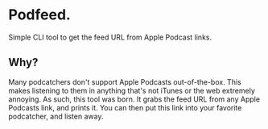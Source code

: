 # Podfeed.

Simple CLI tool to get the feed URL from Apple Podcast links.

## Why?

Many podcatchers don't support Apple Podcasts out-of-the-box. This makes listening to them in anything that's not iTunes or the web extremely annoying. As such, this tool was born. It grabs the feed URL from any Apple Podcasts link, and prints it. You can then put this link into your favorite podcatcher, and listen away.
